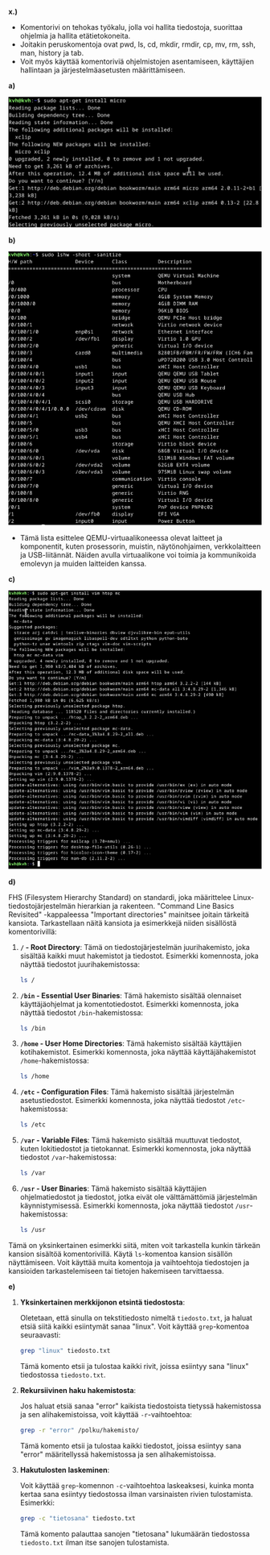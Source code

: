 **x.)**

-  Komentorivi on tehokas työkalu, jolla voi hallita tiedostoja, suorittaa ohjelmia ja hallita etätietokoneita.
-  Joitakin peruskomentoja ovat pwd, ls, cd, mkdir, rmdir, cp, mv, rm, ssh, man, history ja tab.
-  Voit myös käyttää komentoriviä ohjelmistojen asentamiseen, käyttäjien hallintaan ja järjestelmäasetusten määrittämiseen.

**a)**

![micro](/kuvat/h2/micro.png)

**b)**

![lshw](/kuvat/h2/lshw.png)

-  Tämä lista esittelee QEMU-virtuaalikoneessa olevat laitteet ja komponentit, kuten prosessorin, muistin, näytönohjaimen, verkkolaitteen ja USB-liitännät. Näiden avulla virtuaalikone voi toimia ja kommunikoida emolevyn ja muiden laitteiden kanssa.

**c)**

![install](/kuvat/h2/install.png)

**d)**

FHS (Filesystem Hierarchy Standard) on standardi, joka määrittelee Linux-tiedostojärjestelmän hierarkian ja rakenteen. "Command Line Basics Revisited" -kappaleessa "Important directories" mainitsee joitain tärkeitä kansiota. Tarkastellaan näitä kansiota ja esimerkkejä niiden sisällöstä komentorivillä:

1. **`/` - Root Directory**:
   Tämä on tiedostojärjestelmän juurihakemisto, joka sisältää kaikki muut hakemistot ja tiedostot. Esimerkki komennosta, joka näyttää tiedostot juurihakemistossa:

   ```bash
   ls /
   ```

2. **`/bin` - Essential User Binaries**:
   Tämä hakemisto sisältää olennaiset käyttäjäohjelmat ja komentotiedostot. Esimerkki komennosta, joka näyttää tiedostot `/bin`-hakemistossa:

   ```bash
   ls /bin
   ```

3. **`/home` - User Home Directories**:
   Tämä hakemisto sisältää käyttäjien kotihakemistot. Esimerkki komennosta, joka näyttää käyttäjähakemistot `/home`-hakemistossa:

   ```bash
   ls /home
   ```

4. **`/etc` - Configuration Files**:
   Tämä hakemisto sisältää järjestelmän asetustiedostot. Esimerkki komennosta, joka näyttää tiedostot `/etc`-hakemistossa:

   ```bash
   ls /etc
   ```

5. **`/var` - Variable Files**:
   Tämä hakemisto sisältää muuttuvat tiedostot, kuten lokitiedostot ja tietokannat. Esimerkki komennosta, joka näyttää tiedostot `/var`-hakemistossa:

   ```bash
   ls /var
   ```

6. **`/usr` - User Binaries**:
   Tämä hakemisto sisältää käyttäjien ohjelmatiedostot ja tiedostot, jotka eivät ole välttämättömiä järjestelmän käynnistymisessä. Esimerkki komennosta, joka näyttää tiedostot `/usr`-hakemistossa:

   ```bash
   ls /usr
   ```

Tämä on yksinkertainen esimerkki siitä, miten voit tarkastella kunkin tärkeän kansion sisältöä komentorivillä. Käytä `ls`-komentoa kansion sisällön näyttämiseen. Voit käyttää muita komentoja ja vaihtoehtoja tiedostojen ja kansioiden tarkastelemiseen tai tietojen hakemiseen tarvittaessa.

**e)**

1. **Yksinkertainen merkkijonon etsintä tiedostosta**:

   Oletetaan, että sinulla on tekstitiedosto nimeltä `tiedosto.txt`, ja haluat etsiä siitä kaikki esiintymät sanaa "linux". Voit käyttää `grep`-komentoa seuraavasti:

   ```bash
   grep "linux" tiedosto.txt
   ```

   Tämä komento etsii ja tulostaa kaikki rivit, joissa esiintyy sana "linux" tiedostossa `tiedosto.txt`.

2. **Rekursiivinen haku hakemistosta**:

   Jos haluat etsiä sanaa "error" kaikista tiedostoista tietyssä hakemistossa ja sen alihakemistoissa, voit käyttää `-r`-vaihtoehtoa:

   ```bash
   grep -r "error" /polku/hakemisto/
   ```

   Tämä komento etsii ja tulostaa kaikki tiedostot, joissa esiintyy sana "error" määritellyssä hakemistossa ja sen alihakemistoissa.

3. **Hakutulosten laskeminen**:

   Voit käyttää `grep`-komennon `-c`-vaihtoehtoa laskeaksesi, kuinka monta kertaa sana esiintyy tiedostossa ilman varsinaisten rivien tulostamista. Esimerkki:

   ```bash
   grep -c "tietosana" tiedosto.txt
   ```

   Tämä komento palauttaa sanojen "tietosana" lukumäärän tiedostossa `tiedosto.txt` ilman itse sanojen tulostamista.
